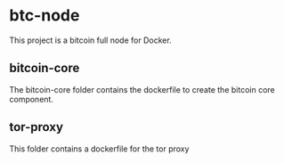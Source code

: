 # btc-node
This project is a bitcoin full node for Docker.

## bitcoin-core
The bitcoin-core folder contains the dockerfile to create the bitcoin core component.

## tor-proxy
This folder contains a dockerfile for the tor proxy

